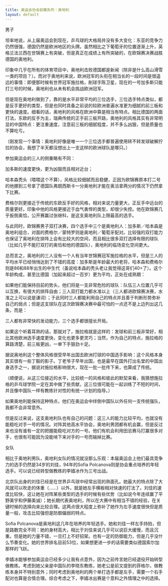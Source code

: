 ```yaml
---
title: 奥运会协会前瞻系列：奥地利
layout: default
---
```



男子

坦率地说，从上届奥运会到现在，乒乓球的大格局并没有多大变化：东亚的竞争力仍然很强，德国仍然是欧洲地区的头牌。虽然相比之下葡萄牙的位置逐渐上升，英格兰法兰西在世锦赛上有突破，但是真正在成绩上有所突破的，在欧锦赛决赛战胜德国的奥地利。

印象中几乎在所有的体育项目中，奥地利击败德国都是新闻（除非是什么高山滑雪一类的项目？）。而对于奥地利来说，欧洲冠军的头衔在相当长的一段时间是很遥远的事情：即便那时候有世界冠军施拉格，削球手陈卫星，现在的一号加多斯只能打三号的时候，奥地利也从未有机会挑战欧洲冠军。

但是现在奥地利做到了，靠的是水平非常平均的三位选手，三位选手特点类似，都是反手更好的类型，但是也同时具备之前说的较欧洲普遍水准更为细腻的前三板和更快的速度。细看的话，奥地利的风格在欧洲中算是相当有特点。相比德国的两面打法，东欧的反手为主，瑞典传统的正手前三板开路，奥地利的风格其实有非常明显的中国特点：更注重速度，注意前三板的细腻程度，并不多么凶狠，但是质量也不算吃亏。

（刚发现一个事情：奥地利好像是唯一一个三位选手都普遍使用转不转发球破解拧拉的协会，我想了半天都没想出上一支这样的欧洲球队是哪只。）

参加奥运会的三人的侧重略有不同：

加多斯的速度更快，更为凶狠而且相对近台；

哈本森秃头（喂喂这个不算），风格比较细腻而且稳健，正因为欧锦赛原本打二号的他挪到三号拿了德国队弗朗西斯卡一分奥地利才能在奥洽拿两分的情况下仍然拿下比赛。

费格尔则更接近于传统的东欧反手好的风格，相对来说力量更大，正反手中远台的质量更好。印象中他的风格更接近于血气勇悍的类型，却很少失控。他在欧锦赛几乎扳倒奥恰，公开赛赢过张继科，是这支奥地利队上限最高的选手。

与此同时，欧锦赛男子双打决赛，四个选手中三个是奥地利人：加多斯／哈本森是奥地利组合，对面的费格尔／蒙特罗则是奥地利／葡萄牙配对。比较强的双打能力也保证了奥地利在排阵上会有比较大的空间，而且相比很多双打选择有限的球队（比如几乎不能打双打的奥恰和他的德国队），奥地利的临场变化空间更大。

总而言之，奥地利的三人没有一个人有当年世锦赛冠军施拉格的水平，但是三人的平均水平已经悄悄达到了不错的高度：加多斯是年龄最大的老将，哈本森和费格尔则是86和88年出生的中生代（虽说哈本森的秃头老让我觉得这哥们40+了）。这个年龄构成，甚至比德国（加起来超过一百岁）更为平均，正处在成熟期：

如果他们能保持目前的势头，他们将是一支非常危险的球队：队伍三人位置几乎可以互换，有很大的排阵自由；三人双打能力都水准以上（三人都进欧锦赛决赛，水准之上可以说是谦词）；于此同时三人都能利用自己的特点并且善于判断形势弥补自己的弱点；但是这支球队在这次欧锦赛决赛中最可怕的一点还不是上边列出这几条，而是：

三人都有非常快的发动能力，三个选手都很擅长开局。

如果这个听着耳熟的话，那就对了，施拉格就是这样的：发球和前三板非常好，相比其他欧洲选手速度更快，变化也更多更灵巧；当然，作为自己的特点，施拉格的算路清楚，前三板更凶，一单下手狠劲十足。

据说奥地利这个整体风格很受早年出国去欧洲打球的中国选手影响：这个风格本身其实很有一些丁毅的影子。丁老爷子早年出国，也是最早在国外打出名堂的中国出身选手之一，据说对施拉格影响很大，现在一批一批传下来，也算成了传统。

（顺便说，从这三位接近的水平，比较统一的风格和彼此的默契来看，我猜想施拉格的乒乓球学院一定在其中做了些贡献，这三位很可能在一起训练了不短的时间，并且像中国队一样有教练针对性的有统一计划的指导。）

如果奥地利能保持这种特点，他们在奥运会中绊倒中国队以外任何一支传统强队，我都不会非常意外。

但是反过来说，这支奥地利队也有自己的问题：这三人的能力比较平均，也就没有能稳吃对手一号的情况。对阵其他高水平协会，奥地利男团都有机会赢，但是反过来也没有谁有一定的把握能稳吃对方的一号。他们有机会利用田忌赛马打赢很多对手，也很有可能因为没能啃下来对手的一号而输掉比赛。


女队

相比于奥地利男队，奥地利女队的情况就没那么乐观：本届奥运会上他们最具竞争力的选手仍然是34岁的刘佳，94年的Sofia Polcanova则是协会重点培养的年轻选手。可以说已经转型做教练的李嫱冰作为三号出战。

北京队出身的刘佳已经是在世界乒乓球中经常出现的熟面孔。她最大的特点除了大风就可以吹走的体重（……）以外，就是她左手横板相对快速的打法了。刘佳的速度比较快，这让她在对阵某些类型的选手的时候有些优势（比如说今年连续赢了平野美宇和伊藤美诚）；她长期代表奥地利，所以在大赛中有相当不错的经验，在关键时候的选择向来比较合理。这两点很大程度上弥补了她作为左手速度很快但是质量一般，攻击比较强但是防御偏弱的特点。

Sofia Polcanova是奥地利这几年在培养的年轻选手。她和刘佳一样左手持拍，但是路数完全不同：她的身材高大，相比于刘佳来说几乎可以说巨大缓慢，而且沉重。但是她的力量不错，一旦打上不好招架。也有一定的防御能力，但是几乎没什么节奏变化。她的世界排名目前53位，如果想更进一步的话需要类似德国索尔加那样的飞跃。

李嫱冰能够参加奥运会已经多少让我有点意外，因为之前传言她已经退役开始转型做教练。考虑到她父亲是中国队的李晓东教练，她老公是前文提到的菲格尔，做教练本身并不特别意外；同时考虑到奥地利的两个单打选手都是左手，需要一个右手配对也算是合情合理。综合考虑之下，李嫱冰出赛是个意料之外情理之中的选择。
